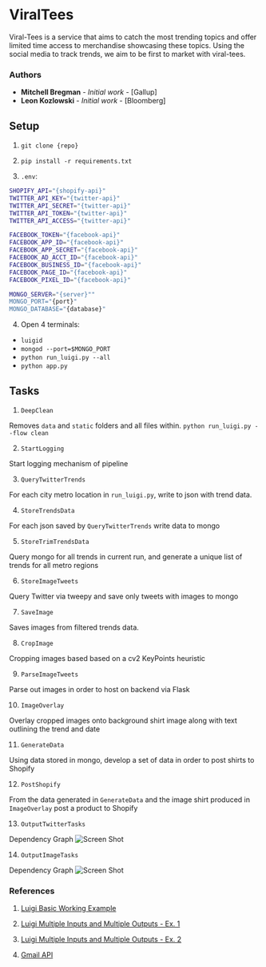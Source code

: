 # ViralTees

Viral-Tees is a service that aims to catch the most trending topics and offer limited time access to merchandise showcasing these topics. Using the social media to track trends, we aim to be first to market with viral-tees.

### Authors

* **Mitchell Bregman** - *Initial work* - [Gallup]
* **Leon Kozlowski** - *Initial work* - [Bloomberg]

## Setup

1) `git clone {repo}`

2) `pip install -r requirements.txt`

3) `.env`:

```bash
SHOPIFY_API="{shopify-api}"
TWITTER_API_KEY="{twitter-api}"
TWITTER_API_SECRET="{twitter-api}"
TWITTER_API_TOKEN="{twitter-api}"
TWITTER_API_ACCESS="{twitter-api}"

FACEBOOK_TOKEN="{facebook-api}"
FACEBOOK_APP_ID="{facebook-api}"
FACEBOOK_APP_SECRET="{facebook-api}"
FACEBOOK_AD_ACCT_ID="{facebook-api}"
FACEBOOK_BUSINESS_ID="{facebook-api}"
FACEBOOK_PAGE_ID="{facebook-api}"
FACEBOOK_PIXEL_ID="{facebook-api}"

MONGO_SERVER="{server}""
MONGO_PORT="{port}"
MONGO_DATABASE="{database}"
```

4) Open 4 terminals:
- `luigid`
- `mongod --port=$MONGO_PORT`
- `python run_luigi.py --all`
- `python app.py`

## Tasks

1) `DeepClean`

Removes `data` and `static` folders and all files within.
`python run_luigi.py --flow clean`

2) `StartLogging`

Start logging mechanism of pipeline

3) `QueryTwitterTrends`

For each city metro location in `run_luigi.py`, write to json with trend data.

4) `StoreTrendsData`

For each json saved by `QueryTwitterTrends` write data to mongo

5) `StoreTrimTrendsData`

Query mongo for all trends in current run, and generate a unique list of trends for all metro regions

6) `StoreImageTweets`

Query Twitter via tweepy and save only tweets with images to mongo

7) `SaveImage`

Saves images from filtered trends data.

8) `CropImage`

Cropping images based based on a cv2 KeyPoints heuristic

9) `ParseImageTweets`

Parse out images in order to host on backend via Flask

10) `ImageOverlay`

Overlay cropped images onto background shirt image along with text outlining the trend and date

11) `GenerateData`

Using data stored in mongo, develop a set of data in order to post shirts to Shopify

12) `PostShopify`

From the data generated in `GenerateData` and the image shirt produced in `ImageOverlay` post a product to Shopify

13) `OutputTwitterTasks`

Dependency Graph
![Screen Shot](https://imgur.com/Ps8DuNJ.png)

14) `OutputImageTasks`

Dependency Graph
![Screen Shot](https://imgur.com/J9cwsnk.png)


### References

1) [Luigi Basic Working Example](https://marcobonzanini.com/2015/10/24/building-data-pipelines-with-python-and-luigi/)

2) [Luigi Multiple Inputs and Multiple Outputs - Ex. 1](https://bionics.it/posts/luigi-tutorial)

3) [Luigi Multiple Inputs and Multiple Outputs - Ex. 2](http://rjbaxley.com/posts/2016/03/13/parallel_jobs_in_luigi.html)

4) [Gmail API](https://developers.google.com/gmail/api/guides/sending)
